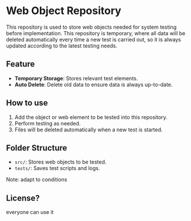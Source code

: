 # Web Object Repository

This repository is used to store web objects needed for system testing before implementation. This repository is temporary, where all data will be deleted automatically every time a new test is carried out, so it is always updated according to the latest testing needs.

## Feature
- **Temporary Storage**: Stores relevant test elements.
- **Auto Delete**: Delete old data to ensure data is always up-to-date.

## How to use
1. Add the object or web element to be tested into this repository.
2. Perform testing as needed.
3. Files will be deleted automatically when a new test is started.

## Folder Structure
- `src/`: Stores web objects to be tested.
- `tests/`: Saves test scripts and logs.

Note: adapt to conditions

## License?
everyone can use it
